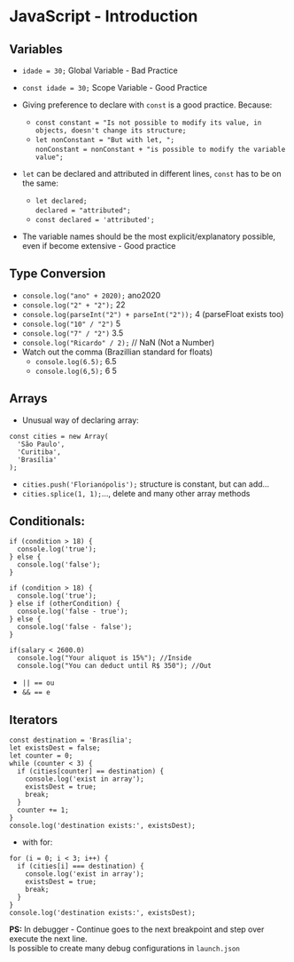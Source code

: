 
# JavaScript - Introduction

## Variables
* `idade = 30;` Global Variable - Bad Practice
* `const idade = 30;` Scope Variable - Good Practice

* Giving preference to declare with `const` is a good practice. Because:
  * `const constant = "Is not possible to modify its value, in objects, doesn't change its structure;`
  * `let nonConstant = "But with let, ";` \
    `nonConstant = nonConstant + "is possible to modify the variable value";`

* `let` can be declared and attributed in different lines, `const` has to be on the same:
  * `let declared;` \
  `declared = "attributed";`
  * `const declared = 'attributed';`

* The variable names should be the most explicit/explanatory possible, even if become extensive - Good practice


## Type Conversion
* `console.log("ano" + 2020);` ano2020
* `console.log("2" + "2");` 22
* `console.log(parseInt("2") + parseInt("2"));` 4 (parseFloat exists too)
* `console.log("10" / "2")`  5
* `console.log("7" / "2")`  3.5
* `console.log("Ricardo" / 2);` // NaN (Not a Number)
* Watch out the comma (Brazillian standard for floats)
  * `console.log(6.5);` 6.5
  * `console.log(6,5);` 6 5


## Arrays
* Unusual way of declaring array:
```
const cities = new Array(
  'São Paulo',
  'Curitiba',
  'Brasília'
);
```
* `cities.push('Florianópolis');` structure is constant, but can add...
* `cities.splice(1, 1);`..., delete and many other array methods


## Conditionals:

```
if (condition > 18) {
  console.log('true');
} else {
  console.log('false');
}
```

```
if (condition > 18) {
  console.log('true');
} else if (otherCondition) {
  console.log('false - true');
} else {
  console.log('false - false');
}
```

```
if(salary < 2600.0)
  console.log("Your aliquot is 15%"); //Inside
  console.log("You can deduct until R$ 350"); //Out
```

* `|| == ou`
* `&& == e`


## Iterators

```
const destination = 'Brasília';
let existsDest = false;
let counter = 0;
while (counter < 3) {
  if (cities[counter] == destination) {
    console.log('exist in array');
    existsDest = true;
    break;
  }
  counter += 1;
}
console.log('destination exists:', existsDest);
```

* with for:
```
for (i = 0; i < 3; i++) {
  if (cities[i] === destination) {
    console.log('exist in array');
    existsDest = true;
    break;
  }
}
console.log('destination exists:', existsDest);
```

**PS:** In debugger - Continue goes to the next breakpoint and step over execute the next line. \
Is possible to create many debug configurations in `launch.json`
